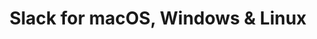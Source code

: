 ---
name: Slack
url: 'https://slack.com/signin'
category: Productivity
title: 'Slack for macOS, Windows & Linux'
key: slack

---